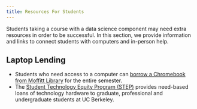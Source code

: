 ```yaml
---
title: Resources For Students
---
```


Students taking a course with a data science component may need extra resources in order to be successful. In this section, we provide information and links to connect students with computers and in-person help.

## Laptop Lending

- Students who need access to a computer can [borrow a Chromebook from Moffitt Library](https://cdss.berkeley.edu/academics/undergraduate-programs/data-science-chromebooks-program) for the entire semester.
- The [Student Technology Equity Program (STEP)](https://studenttech.berkeley.edu/step) provides need-based loans of technology hardware to graduate, professional and undergraduate students at UC Berkeley.
